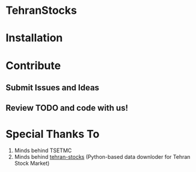 # TehranStocks

# Installation

# Contribute
## Submit Issues and Ideas

## Review TODO and code with us!

# Special Thanks To
1. Minds behind TSETMC
2. Minds behind [tehran-stocks](http://github.com/ghodsizdeh/tehran-stocks) (Python-based data downloder for Tehran Stock Market)